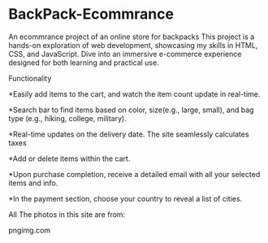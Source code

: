 # BackPack-Ecommrance
An ecommrance project of an online store for backpacks
This project is a hands-on exploration of web development, showcasing my skills in HTML, CSS, and JavaScript. 
Dive into an immersive e-commerce experience designed for both learning and practical use.


Functionality

*Easily add items to the cart, and watch the item count update in real-time.

*Search bar to find items based on color, size(e.g., large, small), and bag type (e.g., hiking, college, military).

*Real-time updates on the delivery date. The site seamlessly calculates taxes

*Add or delete items within the cart.

*Upon purchase completion, receive a detailed email with all your selected items and info.

*In the payment section, choose your country to reveal a list of cities.

All The photos in this site are from:

pngimg.com

